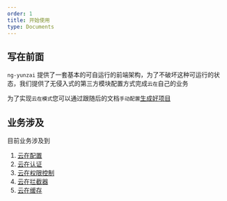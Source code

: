 ```yaml
---
order: 1
title: 开始使用
type: Documents
---
```


## 写在前面

`ng-yunzai` 提供了一套基本的可自运行的前端架构，为了不破坏这种可运行的状态，我们提供了无侵入式的第三方模块配置方式完成`云在`自己的业务  

为了实现`云在模式`您可以通过跟随后的文档`手动配置`[生成好项目](/docs/getting-started)  

## 业务涉及

目前业务涉及到  

1. [云在配置](/bis/config)
2. [云在认证](/bis/auth)
3. [云在权限控制](/bis/acl)
4. [云在拦截器](/bis/interceotpr)
5. [云在缓存](/bis/cached)
  
